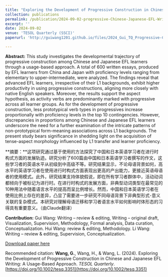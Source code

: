 ```yaml
---
title: "Exploring the Development of Progressive Construction in Chinese and Japanese EFL Writing: A Usage-Based Approach"
collection: publications
permalink: /publication/2024-09-02-progressive-Chinese-Japanese-EFL-Writing
excerpt: ''
date: 2024-09-02
venue: 'TESOL Quarterly (SSCI)'
paperurl: 'http://guiwang1201.github.io/files/2024_Gui_TQ_Progressive-Chinese-Japanese-EFL-Writing.pdf'

---
```


**Abstract:** This study investigates the developmental trajectory of progressive construction among Chinese and Japanese EFL learners through a usage-based approach. A total of 600 written essays, produced by EFL learners from China and Japan with proficiency levels ranging from elementary to upper-intermediate, were analyzed. The findings reveal that advanced EFL learners, irrespective of their L1 backgrounds, exhibit higher productivity in using progressive constructions, aligning more closely with native English speakers. Moreover, the results support the aspect hypothesis, as activity verbs are predominantly marked with progressive across all learner groups. As for the development of progressive construction, less prototypical verb types in progressives increase proportionally with proficiency levels in the top 10 contingencies. However, discrepancies in proportions among Chinese and Japanese EFL learners underscore the need for a further examination of the intricate patterns of non-prototypical form-meaning associations across L1 backgrounds. The present study bears significance in shedding light on the acquisition of tense-aspect morphology influenced by L1 transfer and learner proficiency.



**摘要：**这项研究通过基于使用的方法探究了中国和日本英语学习者在进行时构式方面的发展轨迹。研究分析了600篇由中国和日本英语学习者撰写的作文，这些学习者的英语水平从初级到中高级不等。研究结果显示，不论母语背景如何，高水平的英语学习者在使用进行时构式方面表现出更高的产出能力，更接近英语母语者的使用模式。此外，研究结果支持体貌假说，即在所有学习者群体中，活动动词都倾向于被标记为进行时。在进行时构式的发展方面，非典型动词类型在最常见的10种用法中随着语言水平的提高而呈比例增长。然而，中国和日本英语学习者在使用比例上存在的差异，凸显了需要进一步研究不同母语背景下非典型形式-意义关联的复杂模式。本研究对理解母语迁移和学习者语言水平如何影响时体形态的习得具有重要意义。（由Claude翻译）



**Contribution:** Gui Wang: Writing – review & editing, Writing – original draft, Visualization, Supervision, Methodology, Formal analysis, Data curation, Conceptualization. Hui Wang: review & editing, Methodology. Li Wang: Writing – review & editing, Supervision, Conceptualization. 

[Download paper here](http://guiwang1201.github.io/files/2024_Gui_TQ_Progressive-Chinese-Japanese-EFL-Writing.pdf)

Recommended citation: <b>Wang, G.</b>, Wang, H., & Wang, L. (2024). Exploring the Development of Progressive Construction in Chinese and Japanese EFL Writing: A Usage-Based Approach. <i>TESOL Quarterly</i>. [https://doi.org/10.1002/tesq.3351](https://doi.org/10.1002/tesq.3351)

